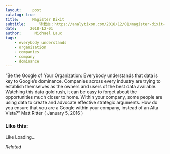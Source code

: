 ```yaml
---
layout:     post
catalog: true
title:      Magister Dixit
subtitle:      转载自：https://analytixon.com/2018/12/01/magister-dixit-1426/
date:      2018-12-01
author:      Michael Laux
tags:
    - everybody understands
    - organization
    - companies
    - company
    - dominance
---
```


“Be the Google of Your Organization: Everybody understands that data is key to Google’s dominance. Companies across every industry are trying to establish themselves as the owners and users of the best data available. Watching this data gold rush, it can be easy to forget about the opportunities much closer to home. Within your company, some people are using data to create and advocate effective strategic arguments. How do you ensure that you are a Google within your company, instead of an Alta Vista?” Matt Ritter ( January 5, 2016 )





### Like this:

Like Loading...


*Related*

